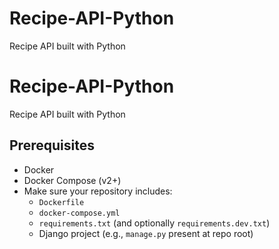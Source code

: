 # Recipe-API-Python
Recipe API built with Python

# Recipe-API-Python
Recipe API built with Python

## Prerequisites
- Docker
- Docker Compose (v2+)
- Make sure your repository includes:
  - `Dockerfile`
  - `docker-compose.yml`
  - `requirements.txt` (and optionally `requirements.dev.txt`)
  - Django project (e.g., `manage.py` present at repo root)


